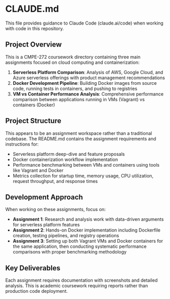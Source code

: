 # CLAUDE.md

This file provides guidance to Claude Code (claude.ai/code) when working with code in this repository.

## Project Overview

This is a CMPE-272 coursework directory containing three main assignments focused on cloud computing and containerization:

1. **Serverless Platform Comparison**: Analysis of AWS, Google Cloud, and Azure serverless offerings with product management recommendations
2. **Docker Development Pipeline**: Building Docker images from source code, running tests in containers, and pushing to registries  
3. **VM vs Container Performance Analysis**: Comprehensive performance comparison between applications running in VMs (Vagrant) vs containers (Docker)

## Project Structure

This appears to be an assignment workspace rather than a traditional codebase. The README.md contains the assignment requirements and instructions for:

- Serverless platform deep-dive and feature proposals
- Docker containerization workflow implementation
- Performance benchmarking between VMs and containers using tools like Vagrant and Docker
- Metrics collection for startup time, memory usage, CPU utilization, request throughput, and response times

## Development Approach

When working on these assignments, focus on:

- **Assignment 1**: Research and analysis work with data-driven arguments for serverless platform features
- **Assignment 2**: Hands-on Docker implementation including Dockerfile creation, testing pipelines, and registry operations
- **Assignment 3**: Setting up both Vagrant VMs and Docker containers for the same application, then conducting systematic performance comparisons with proper benchmarking methodology

## Key Deliverables

Each assignment requires documentation with screenshots and detailed analysis. This is academic coursework requiring reports rather than production code deployment.